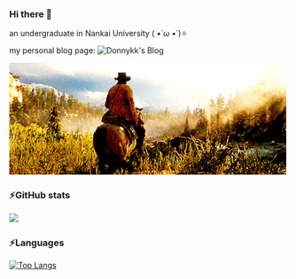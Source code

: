 ### Hi there 👋
an undergraduate in Nankai University ( •̀ ω •́ )✧

my personal blog page:
![Donnykk's Blog](Donnykk.github.io)

![](./src/rdr2.gif)

### ⚡GitHub stats
[![](https://github-readme-stats.vercel.app/api?username=Donnykk&show_icons=true&theme=onedar&count_private=true&repo=github-readme-stats&bg_color=0,ea6161,ffc64d,fffc4d,52fa5a&k&hide_border=true)](https://github.com/anuraghazra/github-readme-stats)


### ⚡Languages

[![Top Langs](https://github-readme-stats.vercel.app/api/top-langs/?username=Donnykk&theme=graywhite&bg_color=0,B3FDD0,ABD4D4,A4B9D9,9B7DE2&hide_border=false)](https://github.com/anuraghazra/github-readme-stats)

